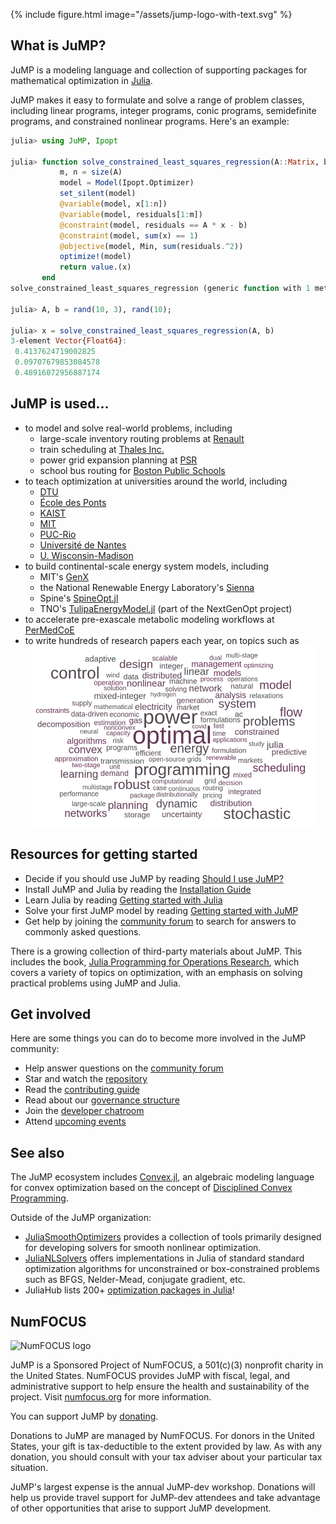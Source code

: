 ---
---

{% include figure.html image="/assets/jump-logo-with-text.svg" %}

## What is JuMP?

JuMP is a modeling language and collection of supporting packages for
mathematical optimization in [Julia](https://julialang.org).

JuMP makes it easy to formulate and solve a range of problem classes, including
linear programs, integer programs, conic programs, semidefinite programs, and
constrained nonlinear programs. Here's an example:

```julia
julia> using JuMP, Ipopt

julia> function solve_constrained_least_squares_regression(A::Matrix, b::Vector)
           m, n = size(A)
           model = Model(Ipopt.Optimizer)
           set_silent(model)
           @variable(model, x[1:n])
           @variable(model, residuals[1:m])
           @constraint(model, residuals == A * x - b)
           @constraint(model, sum(x) == 1)
           @objective(model, Min, sum(residuals.^2))
           optimize!(model)
           return value.(x)
       end
solve_constrained_least_squares_regression (generic function with 1 method)

julia> A, b = rand(10, 3), rand(10);

julia> x = solve_constrained_least_squares_regression(A, b)
3-element Vector{Float64}:
 0.4137624719002825
 0.09707679853084578
 0.48916072956887174
```

## JuMP is used...

 * to model and solve real-world problems, including
    * large-scale inventory routing problems at [Renault](https://pubsonline.informs.org/doi/10.1287/trsc.2022.0342)
    * train scheduling at [Thales Inc.](https://www.sciencedirect.com/science/article/pii/S0191261516304830)
    * power grid expansion planning at [PSR](https://juliacomputing.com/case-studies/psr/)
    * school bus routing for [Boston Public Schools](https://www.the74million.org/article/building-a-smarter-and-cheaper-school-bus-system-how-a-boston-mit-partnership-led-to-new-routes-that-are-20-more-efficient-use-400-fewer-buses-save-5-million/)
 * to teach optimization at universities around the world, including
    * [DTU](https://www.man.dtu.dk/mathprogrammingwithjulia)
    * [École des Ponts](https://ecoledesponts.fr)
    * [KAIST](https://kaist.ac.kr/en/)
    * [MIT](https://orc.mit.edu)
    * [PUC-Rio](http://www.puc-rio.br/english/)
    * [Université de Nantes](https://www.univ-nantes.fr)
    * [U. Wisconsin-Madison](https://engineering.wisc.edu/departments/industrial-systems-engineering/)
 * to build continental-scale energy system models, including
     * MIT's [GenX](https://github.com/GenXProject/GenX)
     * the National Renewable Energy Laboratory's [Sienna](https://www.nrel.gov/analysis/sienna.html)
     * Spine's [SpineOpt.jl](https://www.tools-for-energy-system-modelling.org)
     * TNO's [TulipaEnergyModel.jl](https://github.com/TulipaEnergy/TulipaEnergyModel.jl) (part of the NextGenOpt project)
 * to accelerate pre-exascale metabolic modeling workflows at
   [PerMedCoE](https://permedcoe.eu/core-applications/)
   <!-- <img style="height: 50px;" src="https://raw.githubusercontent.com/LCSB-BioCore/COBREXA.jl/master/docs/src/assets/cobrexa.svg">
   <img style="height: 50px;" src="https://raw.githubusercontent.com/COBREXA/ConstraintTrees.jl/master/docs/src/assets/permedcoe.svg">
   <img style="height: 50px;" src="https://raw.githubusercontent.com/COBREXA/ConstraintTrees.jl/master/docs/src/assets/hhu.svg">
   <img style="height: 50px;" src="https://raw.githubusercontent.com/COBREXA/ConstraintTrees.jl/master/docs/src/assets/unilu.svg">
   <img style="height: 50px;" src="https://raw.githubusercontent.com/COBREXA/ConstraintTrees.jl/master/docs/src/assets/qtb.svg">
   <img style="height: 50px;" src="https://raw.githubusercontent.com/COBREXA/ConstraintTrees.jl/master/docs/src/assets/lcsb.svg"> -->
 * to write hundreds of research papers each year, on topics such as
   <img src="/assets/jump-word-cloud.png">

## Resources for getting started

 * Decide if you should use JuMP by reading [Should I use JuMP?](https://jump.dev/JuMP.jl/stable/should_i_use/)
 * Install JuMP and Julia by reading the [Installation Guide](https://jump.dev/JuMP.jl/stable/installation/)
 * Learn Julia by reading [Getting started with Julia](https://jump.dev/JuMP.jl/stable/tutorials/getting_started/getting_started_with_julia/)
 * Solve your first JuMP model by reading [Getting started with JuMP](https://jump.dev/JuMP.jl/stable/tutorials/getting_started/getting_started_with_JuMP/)
 * Get help by joining the [community forum](/forum)
  to search for answers to commonly asked questions.

There is a growing collection of third-party materials about JuMP. This includes
the book,
[Julia Programming for Operations Research](http://www.chkwon.net/julia/),
which covers a variety of topics on optimization, with an emphasis on solving
practical problems using JuMP and Julia.

## Get involved

Here are some things you can do to become more involved in the JuMP community:

 * Help answer questions on the [community forum](/forum)
 * Star and watch the [repository](https://github.com/jump-dev/JuMP.jl)
 * Read the [contributing guide](https://jump.dev/JuMP.jl/stable/developers/contributing/)
 * Read about our [governance structure](/pages/governance)
 * Join the [developer chatroom](/chatroom)
 * Attend [upcoming events](/pages/calendar)

## See also

The JuMP ecosystem includes [Convex.jl](https://github.com/jump-dev/Convex.jl),
an algebraic modeling language for convex optimization based on the concept of
[Disciplined Convex Programming](https://dcp.stanford.edu/).

Outside of the JuMP organization:
- [JuliaSmoothOptimizers](https://github.com/JuliaSmoothOptimizers) provides a
  collection of tools primarily designed for developing solvers for smooth
  nonlinear optimization.
- [JuliaNLSolvers](https://github.com/JuliaNLSolvers) offers implementations in
  Julia of standard standard optimization algorithms for unconstrained or
  box-constrained problems such as BFGS, Nelder-Mead, conjugate gradient, etc.
- JuliaHub lists 200+
  [optimization packages in Julia](https://juliahub.com/ui/Packages?t=optimization)!

## NumFOCUS

![NumFOCUS logo](/assets/numfocus-logo.png)

JuMP is a Sponsored Project of NumFOCUS, a 501(c)(3) nonprofit charity in the
United States. NumFOCUS provides JuMP with fiscal, legal, and administrative
support to help ensure the health and sustainability of the project. Visit
[numfocus.org](https://numfocus.org) for more information.

You can support JuMP by [donating](https://numfocus.salsalabs.org/donate-to-jump/index.html).

Donations to JuMP are managed by NumFOCUS. For donors in the United States,
your gift is tax-deductible to the extent provided by law. As with any donation,
you should consult with your tax adviser about your particular tax situation.

JuMP's largest expense is the annual JuMP-dev workshop. Donations will help us
provide travel support for JuMP-dev attendees and take advantage of other
opportunities that arise to support JuMP development.

